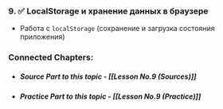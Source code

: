 
### 9. ✅ **LocalStorage и хранение данных в браузере**
    
- Работа с `localStorage` (сохранение и загрузка состояния приложения)


### Connected Chapters:
- ##### *Source Part to this topic* - [[Lesson No.9 (Sources)]]
- ##### *Practice Part to this topic* - [[Lesson No.9 (Practice)]]
